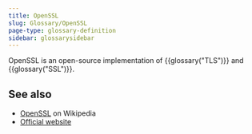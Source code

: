 ```yaml
---
title: OpenSSL
slug: Glossary/OpenSSL
page-type: glossary-definition
sidebar: glossarysidebar
---
```



OpenSSL is an open-source implementation of {{glossary("TLS")}} and {{glossary("SSL")}}.

## See also

- [OpenSSL](https://en.wikipedia.org/wiki/OpenSSL) on Wikipedia
- [Official website](https://www.openssl.org/)
